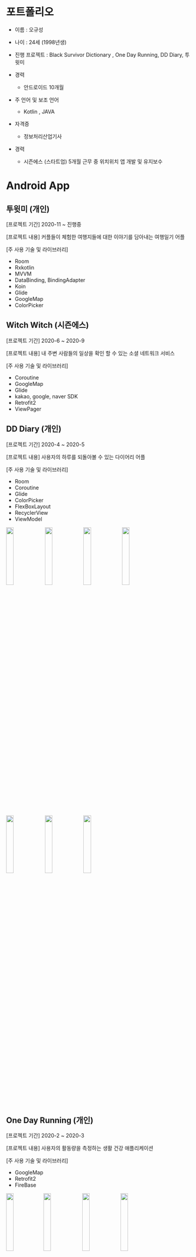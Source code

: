 # 포트폴리오  

* 이름 : 오규성
* 나이 : 24세 (1998년생)  

* 진행 프로젝트 : Black Survivor Dictionary , One Day Running, DD Diary, 투윗미  
* 경력
  * 안드로이드 10개월
* 주 언어 및 보조 언어
  * Kotlin , JAVA
* 자격증
  * 정보처리산업기사 
* 경력
  * 시즌에스 (스타트업) 5개월 근무 중 위치위치 앱 개발 및 유지보수

# Android App

## 투윗미 (개인)

[프로젝트 기간] 2020-11 ~ 진행중
  
[프로젝트 내용] 커플들이 체험한 여행지들에 대한 이야기를 담아내는 여행일기 어플

[주 사용 기술 및 라이브러리]
  * Room 
  * Rxkotlin 
  * MVVM 
  * DataBinding, BindingAdapter
  * Koin
  * Glide
  * GoogleMap
  * ColorPicker

## Witch Witch (시즌에스)

[프로젝트 기간] 2020-6 ~ 2020-9
  
[프로젝트 내용] 내 주변 사람들의 일상을 확인 할 수 있는 소셜 네트워크 서비스

[주 사용 기술 및 라이브러리]
  * Coroutine
  * GoogleMap
  * Glide
  * kakao, google, naver SDK
  * Retrofit2
  * ViewPager

## DD Diary (개인)
  
[프로젝트 기간] 2020-4 ~ 2020-5
  
[프로젝트 내용] 사용자의 하루를 되돌아볼 수 있는 다이어리 어플

[주 사용 기술 및 라이브러리]
  * Room 
  * Coroutine 
  * Glide
  * ColorPicker 
  * FlexBoxLayout 
  * RecyclerView 
  * ViewModel 
   
<img src = "https://user-images.githubusercontent.com/74566094/133261750-bd12c2e8-552e-4954-b102-d7a938da6b19.png" width = "20%|height= 40"/> <img src = "https://user-images.githubusercontent.com/74566094/133261931-c4c5e32e-3683-4a35-8589-823f31dbcfeb.png" width = "20%|height= 40"/> <img src = "https://user-images.githubusercontent.com/74566094/133261812-b67684f1-bcee-481f-906d-f13e65d14c4e.png" width = "20%|height= 40"/> <img src = "https://user-images.githubusercontent.com/74566094/133548235-1c5baa34-1acc-46c8-b159-8616e3bf8008.png" width = "20%|height= 40"/> <img src = "https://user-images.githubusercontent.com/74566094/133548280-93bef7f4-b670-4d0c-91ac-bec8a4d4ef83.png" width = "20%|height= 40"/> <img src = "https://user-images.githubusercontent.com/74566094/133548300-f48ae08b-2cac-41a0-908f-e066303848ae.png" width = "20%|height= 40"/> <img src = "https://user-images.githubusercontent.com/74566094/133548317-41d259e2-0405-40a8-ad78-d32695c57d4a.png" width = "20%|height= 40"/>
## One Day Running (개인)
  
[프로젝트 기간] 2020-2 ~ 2020-3 
  
[프로젝트 내용] 사용자의 활동량을 측정하는 생활 건강 애플리케이션  

[주 사용 기술 및 라이브러리]
  * GoogleMap 
  * Retrofit2 
  * FireBase 

<img src="https://user-images.githubusercontent.com/74566094/133252889-4730064f-cb43-429c-ad49-5127296096d9.jpg" width = "20%|height = 40"/><img src="https://user-images.githubusercontent.com/74566094/133252963-e073a50b-b809-4186-be39-e2fe648ab3e8.jpg" width = "20%|height = 40"/> <img src="https://user-images.githubusercontent.com/74566094/133253328-9aff1e9b-74de-4eb0-a788-e4aaaadbc26f.jpg" width = "20%|height = 40"/> <img src="https://user-images.githubusercontent.com/74566094/133253378-61420020-d553-4361-a7ba-b72b06645de1.jpg" width = "20%|height = 40"/> <img src="https://user-images.githubusercontent.com/74566094/133253871-9231fbe6-e1ba-49f4-82e1-7359d332b657.jpg" width = "20%|height = 40"/> <img src="https://user-images.githubusercontent.com/74566094/133253834-fa26cba6-3fc8-4cc6-a7f7-7f93367d7f79.jpg" width = "20%|height = 40"/> <img src="https://user-images.githubusercontent.com/74566094/133253718-b2d3b7f9-9ed0-4253-9162-22be6b0df3aa.jpg" width = "20%|height = 40"/> <img src="https://user-images.githubusercontent.com/74566094/133253766-2a2f9ea0-29c3-4147-acce-85ab32bb4e2a.jpg" width = "20%|height = 40"/>  

## Black Survivor Dictionary (개인)
  
[프로젝트 기간] 2020-12 ~ 2020-1 
  
[프로젝트 인원] 1명 (본인)  
  
[프로젝트 내용] 온라인 게임 <블랙 서바이벌 영원회귀> 의 게임 정보가 담긴 애플리케이션  

[주 사용 기술 및 라이브러리]
  * RecyclerView 
  * Filter
  * Custom Dialog
    
<img src="https://user-images.githubusercontent.com/74566094/133259383-c5bac990-3079-4dc0-b3e6-14aea08660d8.jpg" width = "20%|height = 40"/> <img src="https://user-images.githubusercontent.com/74566094/133259520-7908e9de-072c-4865-be5d-0b2cce9e0e3c.jpg" width = "20%|height = 40"/> <img src="https://user-images.githubusercontent.com/74566094/133259672-6ec9cdad-cca6-4406-81be-652889cf4689.jpg" width = "20%|height = 40"/> <img src="https://user-images.githubusercontent.com/74566094/133260072-4a1c0127-e969-469f-96e1-5890883c905e.jpg" width = "20%|height = 40"/> <img src="https://user-images.githubusercontent.com/74566094/133260216-b5ba3592-c684-461e-bc1f-49b2fa2acb0c.jpg" width = "20%|height = 40"/> <img src="https://user-images.githubusercontent.com/74566094/133259889-adaebe29-bb08-4bee-ac3f-5fe276d3f3bf.jpg" width = "20%|height = 40"/>
